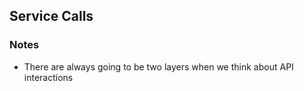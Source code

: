 ## Service Calls
### Notes
- There are always going to be two layers when we think about API interactions